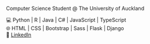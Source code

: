 Computer Science Student @ The University of Auckland

💻 Python | R | Java | C# | JavaScript | TypeScript\
🌐 HTML | CSS  | Bootstrap | Sass | Flask | Django\
🔗 [LinkedIn](https://www.linkedin.com/in/calebrevill/)
<!--
**C26R/C26R** is a ✨ _special_ ✨ repository because its `README.md` (this file) appears on your GitHub profile.

Here are some ideas to get you started:

- 🔭 I’m currently working on ...
- 🌱 I’m currently learning ...
- 👯 I’m looking to collaborate on ...
- 🤔 I’m looking for help with ...
- 💬 Ask me about ...
- 📫 How to reach me: ...
- 😄 Pronouns: ...
- ⚡ Fun fact: ...
-->
